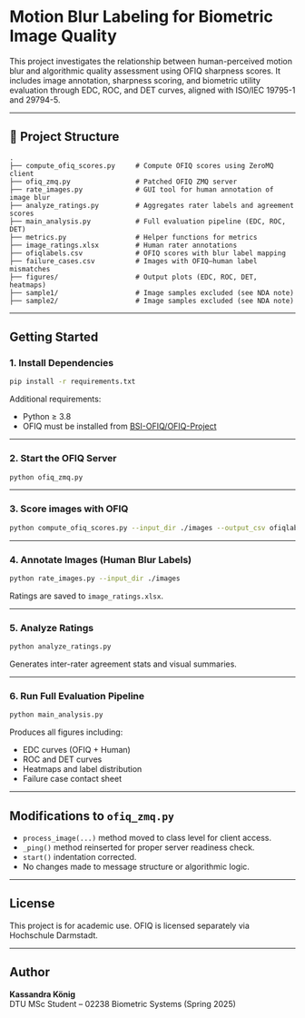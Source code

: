 # Motion Blur Labeling for Biometric Image Quality

This project investigates the relationship between human-perceived motion blur and algorithmic quality assessment using OFIQ sharpness scores. It includes image annotation, sharpness scoring, and biometric utility evaluation through EDC, ROC, and DET curves, aligned with ISO/IEC 19795-1 and 29794-5.

---

## 📁 Project Structure

```
.
├── compute_ofiq_scores.py     # Compute OFIQ scores using ZeroMQ client
├── ofiq_zmq.py                # Patched OFIQ ZMQ server
├── rate_images.py             # GUI tool for human annotation of image blur
├── analyze_ratings.py         # Aggregates rater labels and agreement scores
├── main_analysis.py           # Full evaluation pipeline (EDC, ROC, DET)
├── metrics.py                 # Helper functions for metrics
├── image_ratings.xlsx         # Human rater annotations
├── ofiqlabels.csv             # OFIQ scores with blur label mapping
├── failure_cases.csv          # Images with OFIQ–human label mismatches
├── figures/                   # Output plots (EDC, ROC, DET, heatmaps)
├── sample1/                   # Image samples excluded (see NDA note)
├── sample2/                   # Image samples excluded (see NDA note)
```

---

## Getting Started

### 1. Install Dependencies

```bash
pip install -r requirements.txt
```

Additional requirements:
- Python ≥ 3.8
- OFIQ must be installed from [BSI-OFIQ/OFIQ-Project](https://github.com/BSI-OFIQ/OFIQ-Project)

---

### 2. Start the OFIQ Server

```bash
python ofiq_zmq.py
```

---

### 3. Score images with OFIQ

```bash
python compute_ofiq_scores.py --input_dir ./images --output_csv ofiqlabels_labeled.csv
```

---

### 4. Annotate Images (Human Blur Labels)

```bash
python rate_images.py --input_dir ./images
```

Ratings are saved to `image_ratings.xlsx`.

---

### 5. Analyze Ratings

```bash
python analyze_ratings.py
```

Generates inter-rater agreement stats and visual summaries.

---

### 6. Run Full Evaluation Pipeline

```bash
python main_analysis.py
```

Produces all figures including:
- EDC curves (OFIQ + Human)
- ROC and DET curves
- Heatmaps and label distribution
- Failure case contact sheet

---

## Modifications to `ofiq_zmq.py`

- `process_image(...)` method moved to class level for client access.
- `_ping()` method reinserted for proper server readiness check.
- `start()` indentation corrected.
- No changes made to message structure or algorithmic logic.

---

## License

This project is for academic use. OFIQ is licensed separately via Hochschule Darmstadt.

---

## Author

**Kassandra König**  
DTU MSc Student – 02238 Biometric Systems (Spring 2025)
